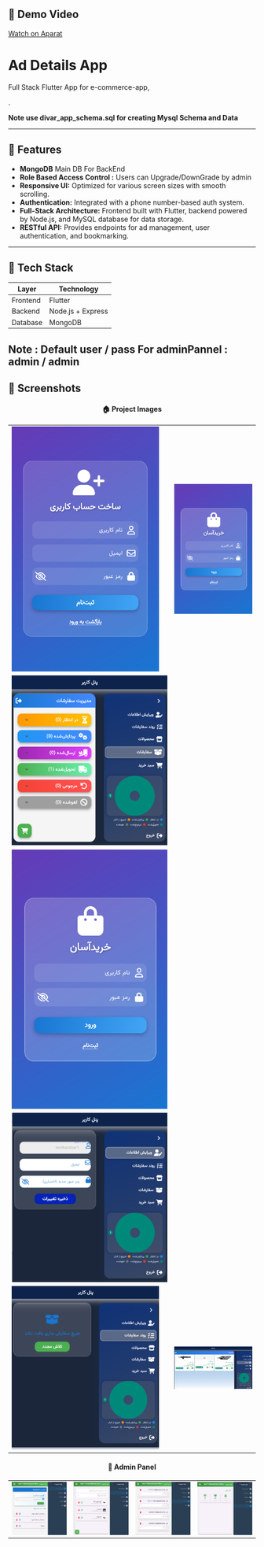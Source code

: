 ## 🎥 Demo Video

[Watch on Aparat](https://aparat.com/v/cmo7ua8)



# Ad Details App

Full Stack Flutter App for e-commerce-app, 

.

**Note use divar_app_schema.sql for  creating Mysql Schema and Data**

---

## 🚀 Features

- **MongoDB** Main DB For BackEnd
- **Role Based Access Control :** Users can Upgrade/DownGrade by admin
- **Responsive UI:** Optimized for various screen sizes with smooth scrolling.
- **Authentication:** Integrated with a phone number-based auth system.
- **Full-Stack Architecture:** Frontend built with Flutter, backend powered by Node.js, and MySQL database for data storage.
- **RESTful API:** Provides endpoints for ad management, user authentication, and bookmarking.

---

## 🧰 Tech Stack

| Layer    | Technology           |
| -------- | -------------------- |
| Frontend | Flutter              |
| Backend  | Node.js + Express    |
| Database | MongoDB                |



Note : Default user / pass For adminPannel : admin / admin
---

## 📸 Screenshots

<div align="center">
  <h4>🏠 Project Images</h4>

  <table>
    <tr>
      <td><img src="project_images/screen1.png" alt="Home Screen" width="300"/></td>
      <td><img src="project_images/screen2.png" alt="Ad Details" width="300"/></td>
    </tr>
    <tr>
      <td><img src="project_images/screen3.png" alt="Bookmarks" width="600"/></td>
    </tr>
    <tr>
        <td><img src="project_images/screen2.png" alt="Bookmarks" width="600"/></td>
    </tr>
    <tr>
      <td><img src="project_images/screen4.png" alt="Bookmarks" width="600"/></td>
    </tr>
    <tr>
      <td><img src="project_images/screen5.png" alt="Bookmarks" width="300"/></td>
      <td><img src="project_images/screen6.png" alt="Bookmarks" width="300"/></td>
    </tr>
  </table>

  <h4>💎 Admin Panel</h4>

  <table>
    <tr>
      <td><img src="project_images/screen7.png" alt="Admin Panel 1" width="300"/></td>
      <td><img src="project_images/screen8.png" alt="Admin Panel 2" width="300"/></td>
      <td><img src="project_images/screen9.png" alt="Admin Panel 3" width="300"/></td>
      <td><img src="project_images/screen10.png" alt="Admin Panel 3" width="300"/></td>
    </tr>
  </table>
</div>
